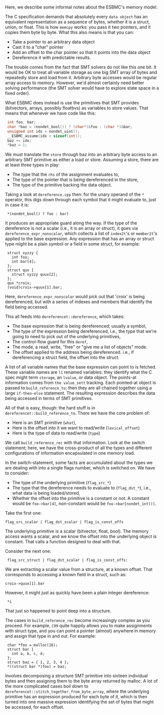 Here, we describe some informal notes about the ESBMC's memory model.

The C specification demands that absolutely every `data object` has an equivalent representation as a sequence of bytes, whether it is a struct, union, or float. This is how `memcpy` works: you pass it two pointers, and it copies them byte by byte. What this also means is that you can:
 
* Take a pointer to an arbitrary data object
* Cast it to a "char" pointer
* Add an offset to the char pointer so that it points into the data
 object
* Dereference it with predictable results.

The trouble comes from the fact that SMT solvers do not like this one bit. It would be OK to treat all variable storage as one big SMT array of bytes and repeatedly store and load from it. Arbitrary byte accesses would be regular array access to memory. However, we'd almost certainly need better solving performance (the SMT solver would have to explore state space in a fixed order).

What ESBMC does instead is use the primitives that SMT provides (bitvectors, arrays, possibly floatbvs) as variables to store values. That means that whenever we have code like this:

```C
 int foo, bar;
 char *baz = (nondet_bool()) ? (char*)&foo : (char *)&bar;
 unsigned int idx = nondet_uint();
 __ESBMC_assume(idx < sizeof(int));
 baz += idx;
 *baz = 1;
```

We must translate the `store` through baz into an arbitrary byte access to an arbitrary SMT primitive as either a load or store. Assuming a store, there are at least three types in play:
* The type that the `rhs` of the assignment evaluates to,
* The type of the pointer that is being dereferenced in the store,
* The type of the primitive backing the data object.


Taking a look at `dereference.cpp` then: for the unary operand of the `*` operator, this digs down through each symbol that it might evaluate to, just in case it is:

```
 *(nondet_bool() ? foo : bar)
```

It produces an appropriate guard along the way. If the type of the dereference is not a scalar (i.e., it is an array or struct), it goes via `dereference_expr_nonscalar`, which collects a list of `index2t`'s or `member2t`'s applied to the base expression. Any expression that has an array or struct type might be a plain symbol or a field in some struct, for example:

```
 struct xyzzy {
   int foo;
   int bar[4];
 };
 struct qux {
   struct xyzzy quux[2];
 };
 qux *croix;
 (void)croix->quux[1].bar;
```

Here, `dereference_expr_nonscalar` would pick out that 'croix' is being dereferenced, but with a series of indexes and members that identify the field being accessed.

This all feeds into `dereferencet::dereference`, which takes:

* The base expression that is being dereferenced; usually a symbol,
* The type of the expression being dereferenced, i.e., the type that
  we're going to need to pick out of the underlying primitives,
* The control-flow guard for this `deref`,
* The mode, a read, write, "free" or "give me a list of objects" mode.
* The offset applied to the address being dereferenced. i.e., if dereferencing a struct field, the offset into the struct.

A list of all variable names that the base expression can point to is fetched. These variable names are `l1` renamed variables: they identify what the C spec might term `storage`, an `lvalue`, or data object. The points-at information comes from `the value_sett` tracking. Each pointed-at object is passed to `build_reference_to`; then they are all chained together using a large `if-then-else` statement. The resulting expression describes the data being accessed in terms of SMT primitives.

All of that is easy, though: the hard stuff is in `dereferencet::build_reference_to`. There we have the core problem of:

* Here is an SMT primitive (`what`),
* Here is the offset into it we want to read/write (`lexical_offset`)
* Here is the type of data to read/write (`type`)

We call `build_reference_rec` with that information. Look at the switch statement; here, we have the cross-product of all the types and different configurations of information encapsulated in one memory load.

In the switch-statement, some facts are accumulated about the types we are dealing with into a single flags number, which is switched on. We have to consider:

* The type of the underlying primitive (`flag_src_*`)
* The type that the dereference needs to evaluate to (`flag_dst_*`), i.e., what data is being loaded/stored,
* Whether the offset into the primitive is a constant or not. A constant would be `foo->bar[4]`, non-constant would be `foo->bar[nondet_int()]`.

Take the first one:

```
flag_src_scalar | flag_dst_scalar | flag_is_const_offs
```

The underlying primitive is a scalar (bitvector, float, bool). The memory access wants a scalar, and we know the offset into the underlying object is constant. That calls a function designed to deal with that.

Consider the next one:

```
 flag_src_struct | flag_dst_scalar | flag_is_const_offs:
```

We are extracting a scalar value from a structure, at a known offset. That corresponds to accessing a known field in a struct, such as:

```
croix->quux[1].bar
```

However, it might just as quickly have been a plain integer dereference:

```
 *i
```

That just so happened to point deep into a structure.

The cases in `build_reference_rec` become increasingly complex as you proceed. For example, `C99` quite happily allows you to make assignments with struct type, and you can point a pointer (almost) anywhere in memory and assign that type in and out. For example:

```
 char *foo = malloc(16);
 struct bar {
   int a, b, c, d;
 };
 struct baz = { 1, 2, 3, 4 };
 *((struct bar *)foo) = baz;
```

Involves decomposing a structure SMT primitive into sixteen individual bytes and then assigning them to the byte array returned by malloc. A lot of the more complicated cases boil down to `dereferencet::stitch_together_from_byte_array`, where the underlying primitive has an expression produced for each byte of it, which is then
turned into one massive expression identifying the set of bytes that might be accessed, for each offset.

